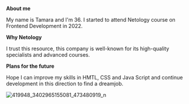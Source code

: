 **About me**

My name is Tamara and I'm 36.
I started to attend Netology course on Frontend Development in 2022.

**Why Netology**

I trust this resource, this company is well-known for its high-quality specialists and advanced courses.

**Plans for the future**

Hope I can improve my skills in HMTL, CSS and Java Script and continue development in this direction to find a dreamjob.

![419948_3402965155081_473480919_n](https://user-images.githubusercontent.com/113162642/223142526-f816d24b-c52a-4db7-a631-3f2f658bf06b.jpg)

